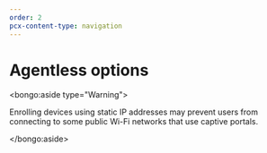 ```yaml
---
order: 2
pcx-content-type: navigation
---
```


# Agentless options

<bongo:aside type="Warning">

Enrolling devices using static IP addresses may prevent users from connecting to some public Wi-Fi networks that use captive portals.

</bongo:aside>

<DirectoryListing path="/connections/connect-devices/agentless" />

